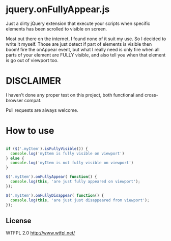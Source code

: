 # jquery.onFullyAppear.js

Just a dirty jQuery extension that execute your scripts when specific elements has been scrolled to visible on screen.

Most out there on the internet, I found none of it suit my use. So I decided to write it myself.
Those are just detect if part of elements is visible then boom! fire the onAppear event, but what I really need is only fire when all parts of your element are FULLY visible, and also tell you when that element is go out of viewport too.

# DISCLAIMER
I haven't done any proper test on this project, both functional and cross-browser compat.

Pull requests are always welcome.

# How to use

```javascript

if ($('.myItem').isFullyVisible()) {
  console.log('myItem is fully visible on viewport')
} else {
  console.log('myItem is not fully visible on viewport')
}

$('.myItem').onFullyAppear( function() {
  console.log(this, 'are just fully appeared on viewport');
});

$('.myItem').onFullyDisappear( function() {
  console.log(this, 'are just just disappeared from viewport');
});

```

## License
WTFPL 2.0 http://www.wtfpl.net/
